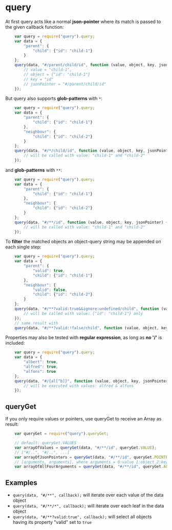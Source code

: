 # query


At first query acts like a normal **json-pointer** where its match is passed to the given callback function:

```js
	var query = require("query").query;
	var data = {
		"parent": {
			"child": {"id": "child-1"}
		}
	};
	query(data, "#/parent/child/id", function (value, object, key, jsonPointer) {
		// value = "child-1",
		// object = {"id": "child-1"}
		// key = "id"
		// jsonPointer = "#/parent/child/id"
	});
```


But query also supports **glob-patterns** with `*`:

```js
	var query = require("query").query;
	var data = {
		"parent": {
			"child": {"id": "child-1"}
		},
		"neighbour": {
			"child": {"id": "child-2"}
		}
	};
	query(data, "#/*/child/id", function (value, object, key, jsonPointer) {
		// will be called with value: "child-1" and "child-2"
	});
```

and **glob-patterns** with `**`:

```js
	var query = require("query").query;
	var data = {
		"parent": {
			"child": {"id": "child-1"}
		},
		"neighbour": {
			"child": {"id": "child-2"}
		}
	};
	query(data, "#/**/id", function (value, object, key, jsonPointer) {
		// will be called with value: "child-1" and "child-2"
	});
```

To **filter** the matched objects an object-query string may be appended on each single step:

```js
	var query = require("query").query;
	var data = {
		"parent": {
			"valid": true,
			"child": {"id": "child-1"}
		},
		"neighbour": {
			"valid": false,
			"child": {"id": "child-2"}
		}
	};
	query(data, "#/**?valid:true&&ignore:undefined/child", function (value, object, key, jsonPointer) {
		// will be called with value: {"id": "child-1"} only
	});
	// same result with
	query(data, "#/**?valid:!false/child", function (value, object, key, jsonPointer) { // ...
```

Properties may also be tested with **regular expression**, as long as **no '/'** is included:

```js
	var query = require("query").query;
	var data = {
		"albert": true,
		"alfred": true,
		"alfons": true
	};
	query(data, "#/{al[^b]}", function (value, object, key, jsonPointer) {
		// will be executed with values: alfred & alfons
	});
```


## queryGet

If you only require values or pointers, use queryGet to receive an Array as result:

```js
	var queryGet = require("query").queryGet;

	// default: queryGet.VALUES
	var arrayOfValues = queryGet(data, "#/**/id", queryGet.VALUE);
	// ["#/..", "#/..", ...]
	var arrayOfJsonPointers = queryGet(data, "#/**/id", queryGet.POINTER);
	// [arguments, arguments], where arguments = 0:value 1:object 2:key 3:jsonPointer
	var arrayOfAllFourArguments = queryGet(data, "#/**/id", queryGet.ALL);
```


## Examples

- `query(data, "#/**", callback);` will iterate over each value of the data object
- `query(data, "#/**/*", callback);` will iterate over each leaf in the data object
- `query(data, "#/**?valid:true", callback);` will select all objects having its property "valid" set to `true`



